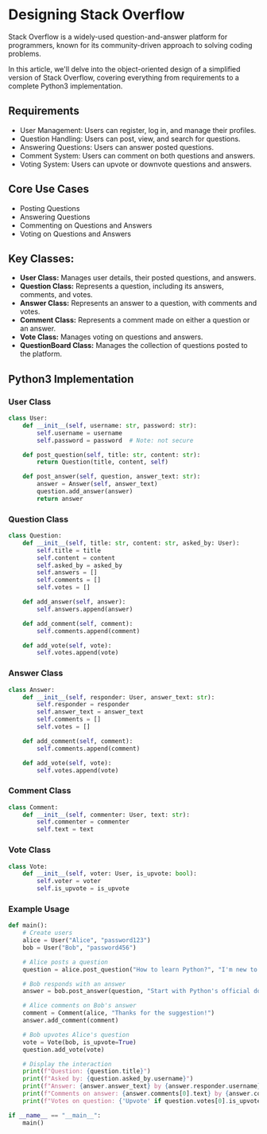 # Designing Stack Overflow
Stack Overflow is a widely-used question-and-answer platform for programmers, known for its community-driven approach to solving coding problems. 

In this article, we'll delve into the object-oriented design of a simplified version of Stack Overflow, covering everything from requirements to a complete Python3 implementation.

## Requirements
- User Management: Users can register, log in, and manage their profiles.
- Question Handling: Users can post, view, and search for questions.
- Answering Questions: Users can answer posted questions.
- Comment System: Users can comment on both questions and answers.
- Voting System: Users can upvote or downvote questions and answers.

## Core Use Cases
- Posting Questions
- Answering Questions
- Commenting on Questions and Answers
- Voting on Questions and Answers

## Key Classes:
- **User Class:** Manages user details, their posted questions, and answers.
- **Question Class:** Represents a question, including its answers, comments, and votes.
- **Answer Class:** Represents an answer to a question, with comments and votes.
- **Comment Class:** Represents a comment made on either a question or an answer.
- **Vote Class:** Manages voting on questions and answers.
- **QuestionBoard Class:** Manages the collection of questions posted to the platform.

## Python3 Implementation
### User Class
```python
class User:
    def __init__(self, username: str, password: str):
        self.username = username
        self.password = password  # Note: not secure

    def post_question(self, title: str, content: str):
        return Question(title, content, self)

    def post_answer(self, question, answer_text: str):
        answer = Answer(self, answer_text)
        question.add_answer(answer)
        return answer

```

### Question Class
```python
class Question:
    def __init__(self, title: str, content: str, asked_by: User):
        self.title = title
        self.content = content
        self.asked_by = asked_by
        self.answers = []
        self.comments = []
        self.votes = []

    def add_answer(self, answer):
        self.answers.append(answer)

    def add_comment(self, comment):
        self.comments.append(comment)

    def add_vote(self, vote):
        self.votes.append(vote)

```

### Answer Class
```python
class Answer:
    def __init__(self, responder: User, answer_text: str):
        self.responder = responder
        self.answer_text = answer_text
        self.comments = []
        self.votes = []

    def add_comment(self, comment):
        self.comments.append(comment)

    def add_vote(self, vote):
        self.votes.append(vote)

```

### Comment Class
```python
class Comment:
    def __init__(self, commenter: User, text: str):
        self.commenter = commenter
        self.text = text

```

### Vote Class
```python
class Vote:
    def __init__(self, voter: User, is_upvote: bool):
        self.voter = voter
        self.is_upvote = is_upvote

```

### Example Usage
``` python
def main():
    # Create users
    alice = User("Alice", "password123")
    bob = User("Bob", "password456")

    # Alice posts a question
    question = alice.post_question("How to learn Python?", "I'm new to programming and need some advice.")

    # Bob responds with an answer
    answer = bob.post_answer(question, "Start with Python's official documentation and try some online courses.")

    # Alice comments on Bob's answer
    comment = Comment(alice, "Thanks for the suggestion!")
    answer.add_comment(comment)

    # Bob upvotes Alice's question
    vote = Vote(bob, is_upvote=True)
    question.add_vote(vote)

    # Display the interaction
    print(f"Question: {question.title}")
    print(f"Asked by: {question.asked_by.username}")
    print(f"Answer: {answer.answer_text} by {answer.responder.username}")
    print(f"Comments on answer: {answer.comments[0].text} by {answer.comments[0].commenter.username}")
    print(f"Votes on question: {'Upvote' if question.votes[0].is_upvote else 'Downvote'} by {question.votes[0].voter.username}")

if __name__ == "__main__":
    main()

```